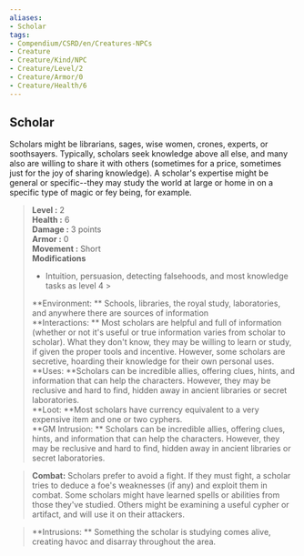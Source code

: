 ```yaml
---
aliases:
- Scholar
tags:
- Compendium/CSRD/en/Creatures-NPCs
- Creature
- Creature/Kind/NPC
- Creature/Level/2
- Creature/Armor/0
- Creature/Health/6
---
```


  
## Scholar  
Scholars might be librarians, sages, wise women, crones, experts, or soothsayers. Typically, scholars seek knowledge above all else, and many also are willing to share it with others (sometimes for a price, sometimes just for the joy of sharing knowledge). A scholar's expertise might be general or specific--they may study the world at large or home in on a specific type of magic or fey being, for example.  

  
> **Level :** 2  
> **Health :** 6  
> **Damage :** 3 points  
> **Armor :** 0  
> **Movement :** Short  
> **Modifications**  
>- Intuition, persuasion, detecting falsehoods, and most knowledge tasks as level 4 >
>  
> **Environment: ** Schools, libraries, the royal study, laboratories, and anywhere there are sources of information  
> **Interactions: ** Most scholars are helpful and full of information (whether or not it's useful or true information varies from scholar to scholar). What they don't know, they may be willing to learn or study, if given the proper tools and incentive. However, some scholars are secretive, hoarding their knowledge for their own personal uses.  
> **Uses: **Scholars can be incredible allies, offering clues, hints, and information that can help the characters. However, they may be reclusive and hard to find, hidden away in ancient libraries or secret laboratories.  
> **Loot: **Most scholars have currency equivalent to a very expensive item and one or two cyphers.  
> **GM Intrusion: ** Scholars can be incredible allies, offering clues, hints, and information that can help the characters. However, they may be reclusive and hard to find, hidden away in ancient libraries or secret laboratories.  

> **Combat:** 
> Scholars prefer to avoid a fight. If they must fight, a scholar tries to deduce a foe's weaknesses (if any) and exploit them in combat. Some scholars might have learned spells or abilities from those they've studied. Others might be examining a useful cypher or artifact, and will use it on their attackers.  
  

> **Intrusions: ** 
> Something the scholar is studying comes alive, creating havoc and disarray throughout the area.  
